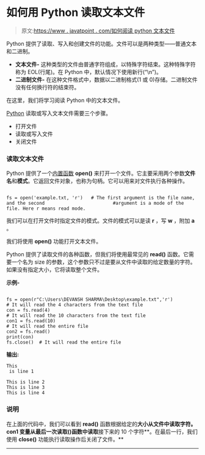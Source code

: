 # 如何用 Python 读取文本文件

> 原文:[https://www . javatpoint . com/如何阅读 python 文本文件](https://www.javatpoint.com/how-to-read-a-text-file-in-python)

Python 提供了读取、写入和创建文件的功能。文件可以是两种类型——普通文本和二进制。

*   **文本文件-** 这种类型的文件由普通字符组成，以特殊字符结束。这种特殊字符称为 EOL(行尾)。在 Python 中，默认情况下使用新行(“\n”)。
*   **二进制文件-** 在这种文件格式中，数据以二进制格式(1 或 0)存储。二进制文件没有任何换行符的结束符。

在这里，我们将学习阅读 Python 中的文本文件。

[Python](https://www.javatpoint.com/python-tutorial) 读取或写入文本文件需要三个步骤。

*   打开文件
*   读取或写入文件
*   关闭文件

### 读取文本文件

Python 提供了一个[内置函数](https://www.javatpoint.com/python-built-in-functions) **open()** 来打开一个文件。它主要采用两个参数**文件名**和**模式**。它返回文件对象，也称为句柄。它可以用来对文件执行各种操作。

```

fs = open('example.txt, 'r')   # The first argument is the file name, and the second                         #argument is a mode of the file. Here r means read mode.

```

我们可以在打开文件时指定文件的模式。文件的模式可以是读 **r** ，写 **w** ，附加 **a** 。

我们将使用 **open()** 功能打开文本文件。

Python 提供了读取文件的各种函数，但我们将使用最常见的 **read()** 函数。它需要一个名为 size 的参数，这个参数只不过是要从文件中读取的给定数量的字符。如果没有指定大小，它将读取整个文件。

**示例-**

```

fs = open(r"C:\Users\DEVANSH SHARMA\Desktop\example.txt",'r')
# It will read the 4 characters from the text file
con = fs.read(4)
# It will read the 10 characters from the text file
con1 = fs.read(10)
# It will read the entire file
con2 = fs.read()
print(con)
fs.close()  # It will read the entire file

```

**输出:**

```
This
 is line 1

This is line 2
This is line 3
This is line 4

```

### 说明

在上面的代码中，我们可以看到 **read()** 函数根据给定的**大小从文件中读取字符。 **con1** 变量从最后一次读取()函数中读取**接下来的 10 个字符**。在最后一行，我们使用 **close()** 功能执行读取操作后关闭了文件。**

* * *